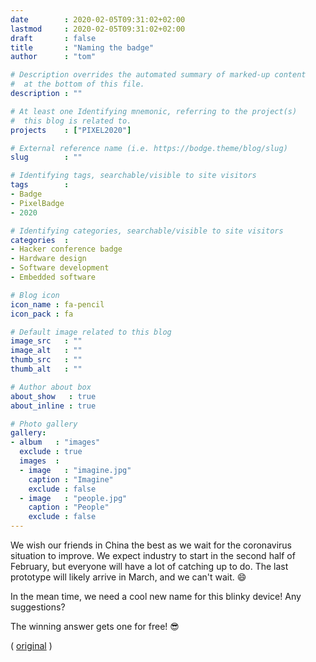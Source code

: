```yaml
---
date        : 2020-02-05T09:31:02+02:00
lastmod     : 2020-02-05T09:31:02+02:00
draft       : false
title       : "Naming the badge"
author      : "tom"

# Description overrides the automated summary of marked-up content
#  at the bottom of this file.
description : ""

# At least one Identifying mnemonic, referring to the project(s)
#  this blog is related to.
projects    : ["PIXEL2020"]

# External reference name (i.e. https://bodge.theme/blog/slug)
slug        : ""

# Identifying tags, searchable/visible to site visitors
tags        :
- Badge
- PixelBadge
- 2020

# Identifying categories, searchable/visible to site visitors
categories  :
- Hacker conference badge
- Hardware design
- Software development
- Embedded software

# Blog icon
icon_name : fa-pencil
icon_pack : fa

# Default image related to this blog
image_src   : ""
image_alt   : ""
thumb_src   : ""
thumb_alt   : ""

# Author about box
about_show   : true
about_inline : true

# Photo gallery
gallery:
- album   : "images"
  exclude : true
  images  :
  - image   : "imagine.jpg"
    caption : "Imagine"
    exclude : false
  - image   : "people.jpg"
    caption : "People"
    exclude : false
---
```


We wish our friends in China the best as we wait for the coronavirus situation to improve. We expect industry to start in the second half of February, but everyone will have a lot of catching up to do. The last prototype will likely arrive in March, and we can't wait. :smile:

In the mean time, we need a cool new name for this blinky device! Any suggestions?

The winning answer gets one for free! :sunglasses:

( [original](https://twitter.com/HackZoneNL/status/1252162470870990851) )
